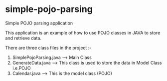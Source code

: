 # simple-pojo-parsing
Simple POJO parsing application

This application is an example of how to use POJO classes in JAVA to store and retrieve data.

There are three class files in the project :-

1. SimplePojoParsing.java --> Main Class
2. GenerateData.java --> This class is used to store the data in Model Class i.e.POJO
3. Calendar.java --> This is the model class (POJO)
